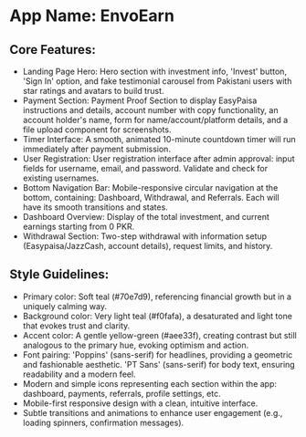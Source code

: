 # **App Name**: EnvoEarn

## Core Features:

- Landing Page Hero: Hero section with investment info, 'Invest' button, 'Sign In' option, and fake testimonial carousel from Pakistani users with star ratings and avatars to build trust.
- Payment Section: Payment Proof Section to display EasyPaisa instructions and details, account number with copy functionality, an account holder's name, form for name/account/platform details, and a file upload component for screenshots.
- Timer Interface: A smooth, animated 10-minute countdown timer will run immediately after payment submission.
- User Registration: User registration interface after admin approval: input fields for username, email, and password. Validate and check for existing usernames.
- Bottom Navigation Bar: Mobile-responsive circular navigation at the bottom, containing: Dashboard, Withdrawal, and Referrals. Each will have its smooth transitions and states.
- Dashboard Overview: Display of the total investment, and current earnings starting from 0 PKR.
- Withdrawal Section: Two-step withdrawal with information setup (Easypaisa/JazzCash, account details), request limits, and history.

## Style Guidelines:

- Primary color: Soft teal (#70e7d9), referencing financial growth but in a uniquely calming way.
- Background color: Very light teal (#f0fafa), a desaturated and light tone that evokes trust and clarity.
- Accent color: A gentle yellow-green (#aee33f), creating contrast but still analogous to the primary hue, evoking optimism and action.
- Font pairing: 'Poppins' (sans-serif) for headlines, providing a geometric and fashionable aesthetic. 'PT Sans' (sans-serif) for body text, ensuring readability and a modern feel.
- Modern and simple icons representing each section within the app: dashboard, payments, referrals, profile settings, etc.
- Mobile-first responsive design with a clean, intuitive interface.
- Subtle transitions and animations to enhance user engagement (e.g., loading spinners, confirmation messages).
